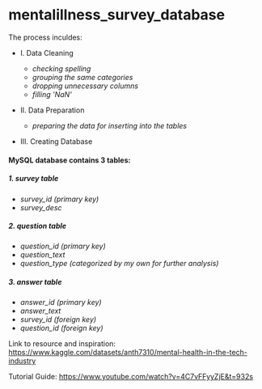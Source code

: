 # mentalillness_survey_database

The process inculdes:

- I. Data Cleaning
    - *checking spelling*
    - *grouping the same categories*
    - *dropping unnecessary columns*
    - *filling 'NaN'*

- II. Data Preparation
    - *preparing the data for inserting into the tables*

- III. Creating Database

#### MySQL database contains 3 tables:
##### 1. survey table
- *survey_id (primary key)*
- *survey_desc*

##### 2. question table
- *question_id (primary key)*
- *question_text*
- *question_type (categorized by my own for further analysis)*

##### 3. answer table
- *answer_id (primary key)*
- *answer_text*
- *survey_id (foreign key)*
- *question_id (foreign key)*



Link to resource and inspiration: https://www.kaggle.com/datasets/anth7310/mental-health-in-the-tech-industry

Tutorial Guide: https://www.youtube.com/watch?v=4C7vFFyyZjE&t=932s
